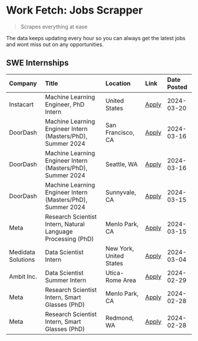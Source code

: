# Work Fetch: Jobs Scrapper
> Scrapes everything at ease

The data keeps updating every hour so you can always get the latest jobs and wont miss out on any opportunities.

## SWE Internships
<!--START_SECTION:workfetch-->
| Company            | Title                                                        | Location                | Link                                                                                                                                                                                                                                                                       | Date Posted   |
|:-------------------|:-------------------------------------------------------------|:------------------------|:---------------------------------------------------------------------------------------------------------------------------------------------------------------------------------------------------------------------------------------------------------------------------|:--------------|
| Instacart          | Machine Learning Engineer, PhD Intern                        | United States           | [Apply](https://www.linkedin.com/jobs/view/machine-learning-engineer-phd-intern-at-instacart-3815634369?refId=zVoVtqvR55t2t8w%2FaXfExg%3D%3D&trackingId=Nztfw1JMaPG9b8%2BeClKJaw%3D%3D&position=5&pageNum=0&trk=public_jobs_jserp-result_search-card)                      | 2024-03-20    |
| DoorDash           | Machine Learning Engineer Intern (Masters/PhD), Summer 2024  | San Francisco, CA       | [Apply](https://www.linkedin.com/jobs/view/machine-learning-engineer-intern-masters-phd-summer-2024-at-doordash-3736457737?refId=zVoVtqvR55t2t8w%2FaXfExg%3D%3D&trackingId=hTO1inbjqXgCyWwiN3qBCw%3D%3D&position=3&pageNum=0&trk=public_jobs_jserp-result_search-card)     | 2024-03-16    |
| DoorDash           | Machine Learning Engineer Intern (Masters/PhD), Summer 2024  | Seattle, WA             | [Apply](https://www.linkedin.com/jobs/view/machine-learning-engineer-intern-masters-phd-summer-2024-at-doordash-3736455966?refId=zVoVtqvR55t2t8w%2FaXfExg%3D%3D&trackingId=pdQeiORGvMQwyMLzsnF%2FGA%3D%3D&position=4&pageNum=0&trk=public_jobs_jserp-result_search-card)   | 2024-03-16    |
| DoorDash           | Machine Learning Engineer Intern (Masters/PhD), Summer 2024  | Sunnyvale, CA           | [Apply](https://www.linkedin.com/jobs/view/machine-learning-engineer-intern-masters-phd-summer-2024-at-doordash-3736454973?refId=zVoVtqvR55t2t8w%2FaXfExg%3D%3D&trackingId=PGH3941%2FOXslXtCxZ%2B4yNA%3D%3D&position=2&pageNum=0&trk=public_jobs_jserp-result_search-card) | 2024-03-15    |
| Meta               | Research Scientist Intern, Natural Language Processing (PhD) | Menlo Park, CA          | [Apply](https://www.linkedin.com/jobs/view/research-scientist-intern-natural-language-processing-phd-at-meta-3858718375?refId=zVoVtqvR55t2t8w%2FaXfExg%3D%3D&trackingId=14NGjGhzRqM46TkgWSfklg%3D%3D&position=11&pageNum=0&trk=public_jobs_jserp-result_search-card)       | 2024-03-15    |
| Medidata Solutions | Data Scientist Intern                                        | New York, United States | [Apply](https://www.linkedin.com/jobs/view/data-scientist-intern-at-medidata-solutions-3810253704?refId=zVoVtqvR55t2t8w%2FaXfExg%3D%3D&trackingId=KJQKkcdq%2FfbCd8U9dxyDMg%3D%3D&position=10&pageNum=0&trk=public_jobs_jserp-result_search-card)                           | 2024-03-04    |
| Ambit Inc.         | Data Scientist Summer Intern                                 | Utica-Rome Area         | [Apply](https://www.linkedin.com/jobs/view/data-scientist-summer-intern-at-ambit-inc-3843121918?refId=zVoVtqvR55t2t8w%2FaXfExg%3D%3D&trackingId=DlVg6S%2BbSgRm9V08bJQA1Q%3D%3D&position=6&pageNum=0&trk=public_jobs_jserp-result_search-card)                              | 2024-02-29    |
| Meta               | Research Scientist Intern, Smart Glasses (PhD)               | Menlo Park, CA          | [Apply](https://www.linkedin.com/jobs/view/research-scientist-intern-smart-glasses-phd-at-meta-3811308332?refId=zVoVtqvR55t2t8w%2FaXfExg%3D%3D&trackingId=Z%2Bwz2bzZ94hlYoUaBakzyg%3D%3D&position=12&pageNum=0&trk=public_jobs_jserp-result_search-card)                   | 2024-02-28    |
| Meta               | Research Scientist Intern, Smart Glasses (PhD)               | Redmond, WA             | [Apply](https://www.linkedin.com/jobs/view/research-scientist-intern-smart-glasses-phd-at-meta-3811304794?refId=zVoVtqvR55t2t8w%2FaXfExg%3D%3D&trackingId=UeBaBxWeIa9FeHVykVo%2BFQ%3D%3D&position=13&pageNum=0&trk=public_jobs_jserp-result_search-card)                   | 2024-02-28    |
<!--END_SECTION:workfetch-->
